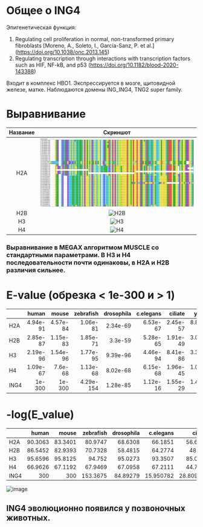 # Общее о ING4
Эпигенетическая функция:
1) Regulating cell proliferation in normal, non-transformed primary fibroblasts [Moreno, A., Soleto, I., García-Sanz, P. et al.] (https://doi.org/10.1038/onc.2013.145)
2) Regulating transcription through interactions with transcription factors such as HIF, NF-kB, and p53 (https://doi.org/10.1182/blood-2020-143388)

Входит в комплекс HBO1. Экспрессируется в мозге, щитовидной железе, матке. Наблюдаются домены ING_ING4, TNG2 super family.

# Выравнивание
|Название | Скриншот |
|:-:|:-:|
|H2A|![H2A](h2a.jpg)|
|H2B|![H2B](h2b.png)|
|H3|![H3](h3.png)|
|H4|![H4](h4.png)|

### Выравнивание в MEGAX алгоритмом MUSCLE со стандартными параметрами. В H3 и H4 последовательности почти одинаковы, в H2A и H2B различия сильнее.

# E-value (обрезка < 1e-300 и > 1)
|      |    human |    mouse |   zebrafish |   drosophila |   c.elegans |   ciliate |    yeast |   methanocaldococcus |   thermococcus |   e.coli |   tuberculosis |
|:-----|---------:|---------:|------------:|-------------:|------------:|----------:|---------:|---------------------:|---------------:|---------:|---------------:|
| H2A  | 4.94e-91 | 4.57e-84 |    1.06e-81 |     2.34e-69 |    6.53e-67 |  2.45e-57 | 8.88e-63 |             0.001    |       0.15     |      1   |          0.4   |
| H2B  | 2.85e-87 | 1.15e-83 |    1.85e-71 |     3.3e-59  |    5.28e-65 |  1.91e-49 | 3.07e-57 |             1        |       0.17     |      1   |          1     |
| H3   | 2.19e-96 | 1.54e-96 |    1.77e-95 |     9.39e-96 |    4.46e-94 |  8.41e-86 | 3.31e-87 |             0.034    |       0.057    |      0.9 |          1     |
| H4   | 1.09e-67 | 7.6e-68  |    1.13e-68 |     8.02e-68 |    6.15e-68 |  1.96e-45 | 1.08e-52 |             8.22e-05 |       3.31e-05 |      1   |          0.069 |
| ING4 | 1e-300   | 1e-300   |    4.29e-154   |     1.28e-85  |    1.12e-16 |  1.55e-29 | 1.42e-21 |             8.22e-05     |       3.31e-05     |      1   |          0.069     |

# -log(E_value)
|      |    human |    mouse |   zebrafish |   drosophila |   c.elegans |   ciliate |   yeast |   methanocaldococcus |   thermococcus |    e.coli |   tuberculosis |
|:-----|---------:|---------:|------------:|-------------:|------------:|----------:|--------:|---------------------:|---------------:|----------:|---------------:|
| H2A  |  90.3063 |  83.3401 |     80.9747 |      68.6308 |     66.1851 |  56.6108  | 62.0516 |            3         |       0.823909 | 0         |        0.39794 |
| H2B  |  86.5452 |  82.9393 |     70.7328 |      58.4815 |     64.2774 |  48.719   | 56.5129 |            0         |       0.769551 | 0         |        0       |
| H3   |  95.6596 |  95.8125 |     94.752  |      95.0273 |     93.3507 |  85.0752  | 86.4802 |            1.46852   |       1.24413  | 0.0457575 |        0       |
| H4   |  66.9626 |  67.1192 |     67.9469 |      67.0958 |     67.2111 |  44.7077  | 51.9666 |            4.08513   |       4.48017  | 0         |        1.16115 |
| ING4 | 300      | 300      |    153.3675 |      84.89279|    15.950782| 28.809668 |20.847712|            0.065502  |       0.638272 | 0.769551  |    0.522879    |

![image](heatmap.png)

## ING4 эволюционно появился у позвоночных животных.
